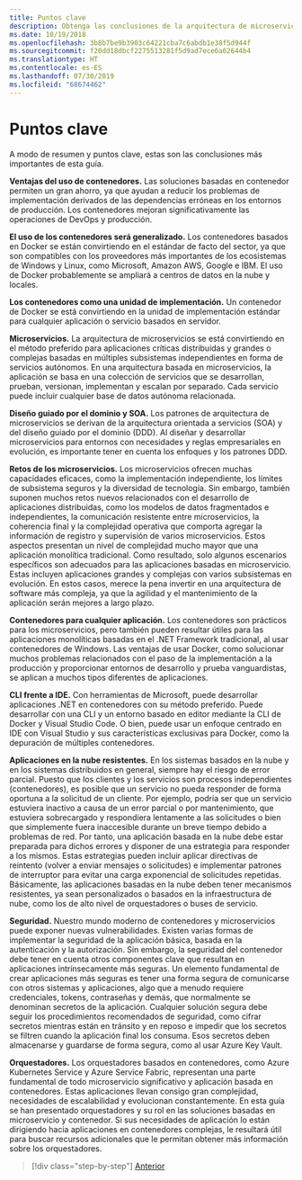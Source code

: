 ```yaml
---
title: Puntos clave
description: Obtenga las conclusiones de la arquitectura de microservicios de .NET para la guía/e-book de aplicaciones de .NET en contenedores, a fin de echar un vistazo rápido a los problemas de alto nivel que se producen al usar una arquitectura de microservicios, como ventajas e inconvenientes, patrones DDD para diseño y desarrollo, así como resistencia, seguridad y el uso de orquestadores.
ms.date: 10/19/2018
ms.openlocfilehash: 3b8b7be9b3903c64221cba7c6abdb1e38f5d944f
ms.sourcegitcommit: f20dd18dbcf2275513281f5d9ad7ece6a62644b4
ms.translationtype: HT
ms.contentlocale: es-ES
ms.lasthandoff: 07/30/2019
ms.locfileid: "68674462"
---
```

# <a name="key-takeaways"></a>Puntos clave

A modo de resumen y puntos clave, estas son las conclusiones más importantes de esta guía.

**Ventajas del uso de contenedores.** Las soluciones basadas en contenedor permiten un gran ahorro, ya que ayudan a reducir los problemas de implementación derivados de las dependencias erróneas en los entornos de producción. Los contenedores mejoran significativamente las operaciones de DevOps y producción.

**El uso de los contenedores será generalizado.** Los contenedores basados en Docker se están convirtiendo en el estándar de facto del sector, ya que son compatibles con los proveedores más importantes de los ecosistemas de Windows y Linux, como Microsoft, Amazon AWS, Google e IBM. El uso de Docker probablemente se ampliará a centros de datos en la nube y locales.

**Los contenedores como una unidad de implementación.** Un contenedor de Docker se está convirtiendo en la unidad de implementación estándar para cualquier aplicación o servicio basados en servidor.

**Microservicios.** La arquitectura de microservicios se está convirtiendo en el método preferido para aplicaciones críticas distribuidas y grandes o complejas basadas en múltiples subsistemas independientes en forma de servicios autónomos. En una arquitectura basada en microservicios, la aplicación se basa en una colección de servicios que se desarrollan, prueban, versionan, implementan y escalan por separado. Cada servicio puede incluir cualquier base de datos autónoma relacionada.

**Diseño guiado por el dominio y SOA.** Los patrones de arquitectura de microservicios se derivan de la arquitectura orientada a servicios (SOA) y del diseño guiado por el dominio (DDD). Al diseñar y desarrollar microservicios para entornos con necesidades y reglas empresariales en evolución, es importante tener en cuenta los enfoques y los patrones DDD.

**Retos de los microservicios.** Los microservicios ofrecen muchas capacidades eficaces, como la implementación independiente, los límites de subsistema seguros y la diversidad de tecnología. Sin embargo, también suponen muchos retos nuevos relacionados con el desarrollo de aplicaciones distribuidas, como los modelos de datos fragmentados e independientes, la comunicación resistente entre microservicios, la coherencia final y la complejidad operativa que comporta agregar la información de registro y supervisión de varios microservicios. Estos aspectos presentan un nivel de complejidad mucho mayor que una aplicación monolítica tradicional. Como resultado, solo algunos escenarios específicos son adecuados para las aplicaciones basadas en microservicio. Estas incluyen aplicaciones grandes y complejas con varios subsistemas en evolución. En estos casos, merece la pena invertir en una arquitectura de software más compleja, ya que la agilidad y el mantenimiento de la aplicación serán mejores a largo plazo.

**Contenedores para cualquier aplicación.** Los contenedores son prácticos para los microservicios, pero también pueden resultar útiles para las aplicaciones monolíticas basadas en el .NET Framework tradicional, al usar contenedores de Windows. Las ventajas de usar Docker, como solucionar muchos problemas relacionados con el paso de la implementación a la producción y proporcionar entornos de desarrollo y prueba vanguardistas, se aplican a muchos tipos diferentes de aplicaciones.

**CLI frente a IDE.** Con herramientas de Microsoft, puede desarrollar aplicaciones .NET en contenedores con su método preferido. Puede desarrollar con una CLI y un entorno basado en editor mediante la CLI de Docker y Visual Studio Code. O bien, puede usar un enfoque centrado en IDE con Visual Studio y sus características exclusivas para Docker, como la depuración de múltiples contenedores.

**Aplicaciones en la nube resistentes.** En los sistemas basados en la nube y en los sistemas distribuidos en general, siempre hay el riesgo de error parcial. Puesto que los clientes y los servicios son procesos independientes (contenedores), es posible que un servicio no pueda responder de forma oportuna a la solicitud de un cliente. Por ejemplo, podría ser que un servicio estuviera inactivo a causa de un error parcial o por mantenimiento, que estuviera sobrecargado y respondiera lentamente a las solicitudes o bien que simplemente fuera inaccesible durante un breve tiempo debido a problemas de red. Por tanto, una aplicación basada en la nube debe estar preparada para dichos errores y disponer de una estrategia para responder a los mismos. Estas estrategias pueden incluir aplicar directivas de reintento (volver a enviar mensajes o solicitudes) e implementar patrones de interruptor para evitar una carga exponencial de solicitudes repetidas. Básicamente, las aplicaciones basadas en la nube deben tener mecanismos resistentes, ya sean personalizados o basados en la infraestructura de nube, como los de alto nivel de orquestadores o buses de servicio.

**Seguridad.** Nuestro mundo moderno de contenedores y microservicios puede exponer nuevas vulnerabilidades. Existen varias formas de implementar la seguridad de la aplicación básica, basada en la autenticación y la autorización. Sin embargo, la seguridad del contenedor debe tener en cuenta otros componentes clave que resultan en aplicaciones intrínsecamente más seguras. Un elemento fundamental de crear aplicaciones más seguras es tener una forma segura de comunicarse con otros sistemas y aplicaciones, algo que a menudo requiere credenciales, tokens, contraseñas y demás, que normalmente se denominan secretos de la aplicación. Cualquier solución segura debe seguir los procedimientos recomendados de seguridad, como cifrar secretos mientras están en tránsito y en reposo e impedir que los secretos se filtren cuando la aplicación final los consuma. Esos secretos deben almacenarse y guardarse de forma segura, como al usar Azure Key Vault.

**Orquestadores.** Los orquestadores basados en contenedores, como Azure Kubernetes Service y Azure Service Fabric, representan una parte fundamental de todo microservicio significativo y aplicación basada en contenedores. Estas aplicaciones llevan consigo gran complejidad, necesidades de escalabilidad y evolucionan constantemente. En esta guía se han presentado orquestadores y su rol en las soluciones basadas en microservicio y contenedor. Si sus necesidades de aplicación lo están dirigiendo hacia aplicaciones en contenedores complejas, le resultará útil para buscar recursos adicionales que le permitan obtener más información sobre los orquestadores.

>[!div class="step-by-step"]
>[Anterior](secure-net-microservices-web-applications/azure-key-vault-protects-secrets.md)
